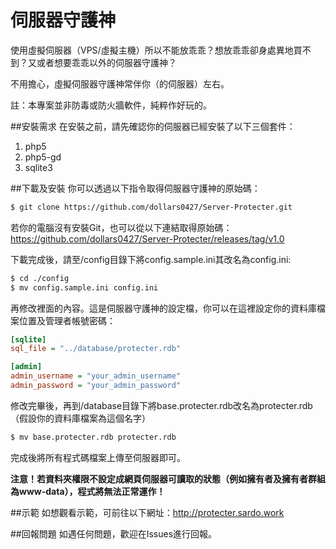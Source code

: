 # 伺服器守護神

使用虛擬伺服器（VPS/虛擬主機）所以不能放乖乖？想放乖乖卻身處異地買不到？又或者想要乖乖以外的伺服器守護神？

不用擔心，虛擬伺服器守護神常伴你（的伺服器）左右。

註：本專案並非防毒或防火牆軟件，純粹作好玩的。

##安裝需求
在安裝之前，請先確認你的伺服器已經安裝了以下三個套件：

1. php5
2. php5-gd
3. sqlite3

##下載及安裝
你可以透過以下指令取得伺服器守護神的原始碼：

```bash
$ git clone https://github.com/dollars0427/Server-Protecter.git
```

若你的電腦沒有安裝Git，也可以從以下連結取得原始碼：
https://github.com/dollars0427/Server-Protecter/releases/tag/v1.0

下載完成後，請至/config目錄下將config.sample.ini其改名為config.ini:

```bash
$ cd ./config
$ mv config.sample.ini config.ini
```

再修改裡面的內容。這是伺服器守護神的設定檔，你可以在這裡設定你的資料庫檔案位置及管理者帳號密碼：

```ini
[sqlite]
sql_file = "../database/protecter.rdb"

[admin]
admin_username = "your_admin_username"
admin_password = "your_admin_password"
```

修改完畢後，再到/database目錄下將base.protecter.rdb改名為protecter.rdb（假設你的資料庫檔案為這個名字）

```bash
$ mv base.protecter.rdb protecter.rdb
```

完成後將所有程式碼檔案上傳至伺服器即可。

**注意！若資料夾權限不設定成網頁伺服器可讀取的狀態（例如擁有者及擁有者群組為www-data），程式將無法正常運作！**

##示範
如想觀看示範，可前往以下網址：http://protecter.sardo.work

##回報問題
如遇任何問題，歡迎在Issues進行回報。
